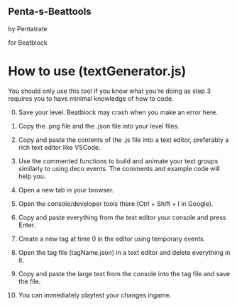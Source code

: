 ## Penta-s-Beattools
by Pentatrate

for Beatblock
# How to use (textGenerator.js)
You should only use this tool if you know what you're doing as step 3 requires you to have minimal knowledge of how to code.

0. Save your level. Beatblock may crash when you make an error here.

1. Copy the .png file and the .json file into your level files.

2. Copy and paste the contents of the .js file into a text editor, preferably a rich text editor like VSCode.
3. Use the commented functions to build and animate your text groups similarly to using deco events.
	The comments and example code will help you.

4. Open a new tab in your browser.
5. Open the console/developer tools there (Ctrl + Shift + I in Google).
6. Copy and paste everything from the text editor your console and press Enter.

7. Create a new tag at time 0 in the editor using temporary events.
8. Open the tag file (tagName.json) in a text editor and delete everything in it.
9. Copy and paste the large text from the console into the tag file and save the file.
10. You can immediately playtest your changes ingame.
